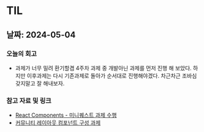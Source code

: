 # TIL

## 날짜: 2024-05-04

### 오늘의 회고

- 과제가 너무 밀려 환기할겸 4주차 과제 중 개발아닌 과제를 먼저 진행 해 보았다. 하지만 이후과제는 다시 기존과제로 돌아가 순서대로 진행해야겠다. 차근차근 조바심갖지말고 잘 해내보자.

### 참고 자료 및 링크

- [React Components - 미니퀘스트 과제 수행](https://goorm.notion.site/components-1a54fffd1a754c16934656f86fe7ed8d?pvs=4)
- [커뮤니티 레이아웃 컴포넌트 구성 과제](https://goorm.notion.site/9de5c6f926444686adb03f9307973e03?pvs=4)
